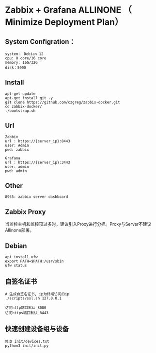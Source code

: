 # Zabbix + Grafana ALLINONE （ Minimize Deployment Plan）

## System Configration：
```
system： Debian 12
cpu: 8 core/16 core
memory: 16G/32G
disk：500G
```

## Install
```
apt-get update
apt-get install git -y
git clone https://github.com/czgreg/zabbix-docker.git
cd zabbix-docker/
./bootstrap.sh
```
## Url
```
Zabbix
url : https://{server_ip}:8443
user: Admin
pwd: zabbix

Grafana
url : https://{server_ip}:3443
user: admin
pwd: admin
```
## Other
```
8955: zabbix server dashboard
```
## Zabbix Proxy
当监控主机和监控项过多时，建议引入Proxy进行分担。Proxy与Server不建议Allinone部署。

## Debian 
```
apt install ufw
export PATH=$PATH:/usr/sbin
ufw status
```
## 自签名证书
```
# 生成自签名证书, ip为终端访问的ip
./scripts/ssl.sh 127.0.0.1

访问http端口默认 8080
访问https端口默认 8443

```
## 快速创建设备组与设备
```
修改 init/devices.txt
python3 init/init.py
```